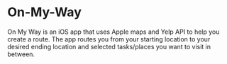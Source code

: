 # On-My-Way
On My Way is an iOS app that uses Apple maps and Yelp API to help you create a route. 
The app routes you from your starting location to your desired ending location and selected tasks/places you want to visit in between.
